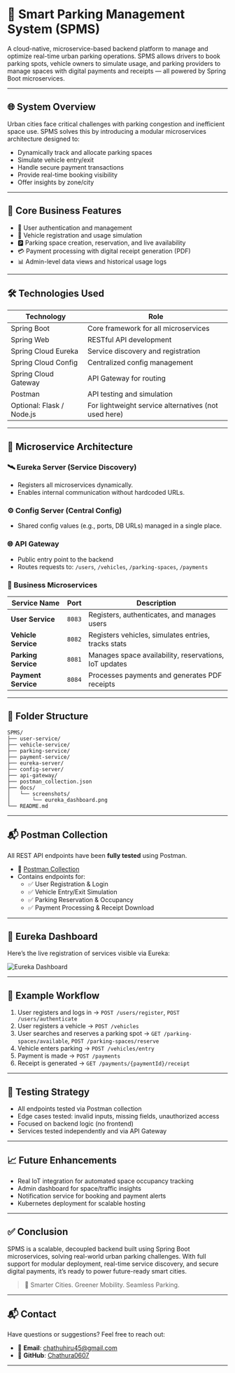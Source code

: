 # 🚗 Smart Parking Management System (SPMS)

A cloud-native, microservice-based backend platform to manage and optimize real-time urban parking operations. SPMS allows drivers to book parking spots, vehicle owners to simulate usage, and parking providers to manage spaces with digital payments and receipts — all powered by Spring Boot microservices.

---

## 🌐 System Overview

Urban cities face critical challenges with parking congestion and inefficient space use. SPMS solves this by introducing a modular microservices architecture designed to:

- Dynamically track and allocate parking spaces
- Simulate vehicle entry/exit
- Handle secure payment transactions
- Provide real-time booking visibility
- Offer insights by zone/city

---

## 🎯 Core Business Features

- 🔐 User authentication and management  
- 🚗 Vehicle registration and usage simulation  
- 🅿️ Parking space creation, reservation, and live availability  
- 💳 Payment processing with digital receipt generation (PDF)  
- 📊 Admin-level data views and historical usage logs  

---

## 🛠️ Technologies Used

| Technology            | Role                                                     |
|-----------------------|----------------------------------------------------------|
| Spring Boot           | Core framework for all microservices                     |
| Spring Web            | RESTful API development                                  |
| Spring Cloud Eureka   | Service discovery and registration                       |
| Spring Cloud Config   | Centralized config management                            |
| Spring Cloud Gateway  | API Gateway for routing                                  |
| Postman               | API testing and simulation                               |
| Optional: Flask / Node.js | For lightweight service alternatives (not used here) |

---

## 🧩 Microservice Architecture

### 🛰️ Eureka Server (Service Discovery)
- Registers all microservices dynamically.
- Enables internal communication without hardcoded URLs.

### ⚙️ Config Server (Central Config)
- Shared config values (e.g., ports, DB URLs) managed in a single place.

### 🌐 API Gateway
- Public entry point to the backend
- Routes requests to: `/users`, `/vehicles`, `/parking-spaces`, `/payments`

### 🔧 Business Microservices

| Service Name       | Port   | Description |
|--------------------|--------|-------------|
| **User Service**   | `8083` | Registers, authenticates, and manages users |
| **Vehicle Service**| `8082` | Registers vehicles, simulates entries, tracks stats |
| **Parking Service**| `8081` | Manages space availability, reservations, IoT updates |
| **Payment Service**| `8084` | Processes payments and generates PDF receipts |

---

## 📂 Folder Structure

```
SPMS/
├── user-service/
├── vehicle-service/
├── parking-service/
├── payment-service/
├── eureka-server/
├── config-server/
├── api-gateway/
├── postman_collection.json
├── docs/
│   └── screenshots/
│       └── eureka_dashboard.png
└── README.md
```

---

## 📬 Postman Collection

All REST API endpoints have been **fully tested** using Postman.

- 🔗 [Postman Collection](ParkingManagementSystem.postman_collection.json)
- Contains endpoints for:
  - ✅ User Registration & Login
  - ✅ Vehicle Entry/Exit Simulation
  - ✅ Parking Reservation & Occupancy
  - ✅ Payment Processing & Receipt Download

---

## 📸 Eureka Dashboard

Here’s the live registration of services visible via Eureka:

![Eureka Dashboard](./docs/screenshots/eureka_dashboard.png)

---

## 🔄 Example Workflow

1. User registers and logs in → `POST /users/register`, `POST /users/authenticate`  
2. User registers a vehicle → `POST /vehicles`  
3. User searches and reserves a parking spot → `GET /parking-spaces/available`, `POST /parking-spaces/reserve`  
4. Vehicle enters parking → `POST /vehicles/entry`  
5. Payment is made → `POST /payments`  
6. Receipt is generated → `GET /payments/{paymentId}/receipt`  

---

## 🧪 Testing Strategy

- All endpoints tested via Postman collection  
- Edge cases tested: invalid inputs, missing fields, unauthorized access  
- Focused on backend logic (no frontend)  
- Services tested independently and via API Gateway  

---

## 📈 Future Enhancements

- Real IoT integration for automated space occupancy tracking  
- Admin dashboard for space/traffic insights  
- Notification service for booking and payment alerts  
- Kubernetes deployment for scalable hosting  

---

## ✅ Conclusion

SPMS is a scalable, decoupled backend built using Spring Boot microservices, solving real-world urban parking challenges. With full support for modular deployment, real-time service discovery, and secure digital payments, it’s ready to power future-ready smart cities.

> 🚦 Smarter Cities. Greener Mobility. Seamless Parking.

---

## 📬 Contact

Have questions or suggestions? Feel free to reach out:

- 📧 **Email**: chathuhiru45@gmail.com  
- 🐙 **GitHub**: [Chathura0607](https://github.com/Chathura0607)

---
